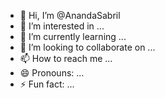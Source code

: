 - 👋 Hi, I’m @AnandaSabril
- 👀 I’m interested in ...
- 🌱 I’m currently learning ...
- 💞️ I’m looking to collaborate on ...
- 📫 How to reach me ...
- 😄 Pronouns: ...
- ⚡ Fun fact: ...

<!---
AnandaSabril/AnandaSabril is a ✨ special ✨ repository because its `README.md` (this file) appears on your GitHub profile.
You can click the Preview link to take a look at your changes.
--->
